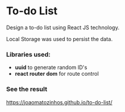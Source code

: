 # To-do List

Design a to-do list using React JS technology.

Local Storage was used to persist the data.

### Libraries used:

- **uuid** to generate random ID's
- **react router dom** for route control

### See the result

https://joaomatozinhos.github.io/to-do-list/
